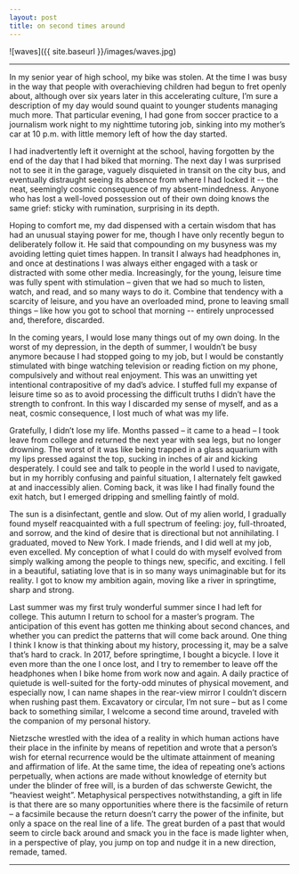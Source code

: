 ```yaml
---
layout: post
title: on second times around
--- 
```


![waves]({{ site.baseurl }}/images/waves.jpg)

---

In my senior year of high school, my bike was stolen. At the time I was busy in the way that people with overachieving children had begun to fret openly about, although over six years later in this accelerating culture, I’m sure a description of my day would sound quaint to younger students managing much more. That particular evening, I had gone from soccer practice to a journalism work night to my nighttime tutoring job, sinking into my mother’s car at 10 p.m. with little memory left of how the day started.

I had inadvertently left it overnight at the school, having forgotten by the end of the day that I had biked that morning. The next day I was surprised not to see it in the garage, vaguely disquieted in transit on the city bus, and eventually distraught seeing its absence from where I had locked it -- the neat, seemingly cosmic consequence of my absent-mindedness. Anyone who has lost a well-loved possession out of their own doing knows the same grief: sticky with rumination, surprising in its depth. 

Hoping to comfort me, my dad dispensed with a certain wisdom that has had an unusual staying power for me, though I have only recently begun to deliberately follow it. He said that compounding on my busyness was my avoiding letting quiet times happen. In transit I always had headphones in, and once at destinations I was always either engaged with a task or distracted with some other media. Increasingly, for the young, leisure time was fully spent with stimulation – given that we had so much to listen, watch, and read, and so many ways to do it. Combine that tendency with a scarcity of leisure, and you have an overloaded mind, prone to leaving small things – like how you got to school that morning -- entirely unprocessed and, therefore, discarded. 

In the coming years, I would lose many things out of my own doing. In the worst of my depression, in the depth of summer, I wouldn’t be busy anymore because I had stopped going to my job, but I would be constantly stimulated with binge watching television or reading fiction on my phone, compulsively and without real enjoyment. This was an unwitting yet intentional contrapositive of my dad’s advice. I stuffed full my expanse of leisure time so as to avoid processing the difficult truths I didn’t have the strength to confront. In this way I discarded my sense of myself, and as a neat, cosmic consequence, I lost much of what was my life.

Gratefully, I didn’t lose my life. Months passed – it came to a head – I took leave from college and returned the next year with sea legs, but no longer drowning. The worst of it was like being trapped in a glass aquarium with my lips pressed against the top, sucking in inches of air and kicking desperately. I could see and talk to people in the world I used to navigate, but in my horribly confusing and painful situation, I alternately felt gawked at and inaccessibly alien. Coming back, it was like I had finally found the exit hatch, but I emerged dripping and smelling faintly of mold.

The sun is a disinfectant, gentle and slow. Out of my alien world, I gradually found myself reacquainted with a full spectrum of feeling: joy, full-throated, and sorrow, and the kind of desire that is directional but not annihilating. I graduated, moved to New York. I made friends, and I did well at my job, even excelled. My conception of what I could do with myself evolved from simply walking among the people to things new, specific, and exciting. I fell in a beautiful, satiating love that is in so many ways unimaginable but for its reality. I got to know my ambition again, moving like a river in springtime, sharp and strong.

Last summer was my first truly wonderful summer since I had left for college. This autumn I return to school for a master’s program. The anticipation of this event has gotten me thinking about second chances, and whether you can predict the patterns that will come back around. One thing I think I know is that thinking about my history, processing it, may be a salve that’s hard to crack. In 2017, before springtime, I bought a bicycle. I love it even more than the one I once lost, and I try to remember to leave off the headphones when I bike home from work now and again. A daily practice of quietude is well-suited for the forty-odd minutes of physical movement, and especially now, I can name shapes in the rear-view mirror I couldn’t discern when rushing past them. Excavatory or circular, I’m not sure – but as I come back to something similar, I welcome a second time around, traveled with the companion of my personal history.

Nietzsche wrestled with the idea of a reality in which human actions have their place in the infinite by means of repetition and wrote that a person’s wish for eternal recurrence would be the ultimate attainment of meaning and affirmation of life. At the same time, the idea of repeating one’s actions perpetually, when actions are made without knowledge of eternity but under the blinder of free will, is a burden of das schwerste Gewicht, the “heaviest weight”. Metaphysical perspectives notwithstanding, a gift in life is that there are so many opportunities where there is the facsimile of return – a facsimile because the return doesn’t carry the power of the infinite, but only a space on the real line of a life. The great burden of a past that would seem to circle back around and smack you in the face is made lighter when, in a perspective of play, you jump on top and nudge it in a new direction, remade, tamed.

---
